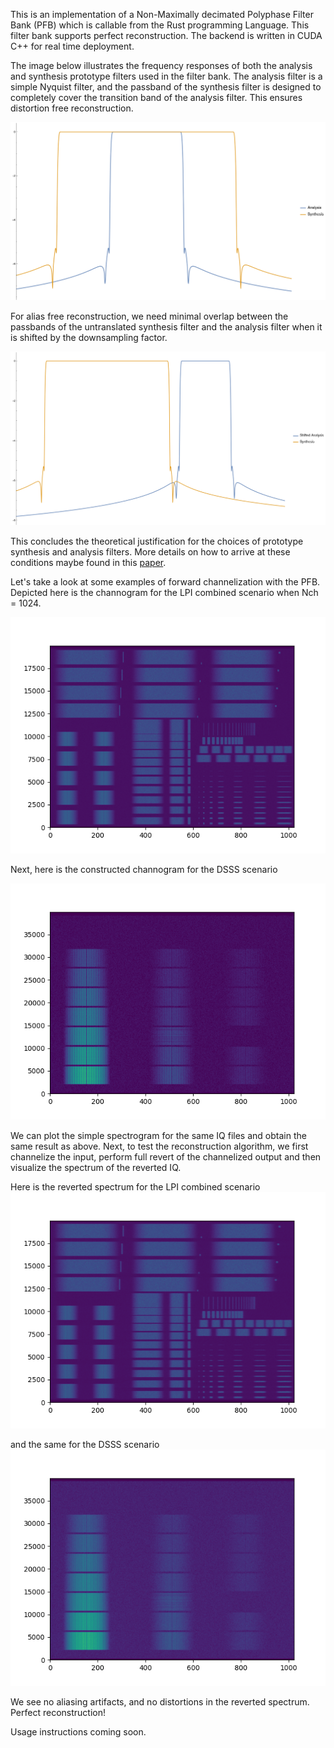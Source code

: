 This is an implementation of a Non-Maximally decimated Polyphase Filter Bank (PFB) which is callable from the Rust programming Language. This filter bank supports perfect reconstruction. The backend is written in CUDA C++ for real time deployment. 

The image below illustrates the frequency responses of both the analysis and synthesis prototype filters used in the filter bank. The analysis filter is a simple Nyquist filter, and the passband of the synthesis filter is designed to completely cover the transition band of the analysis filter. This ensures distortion free reconstruction.

![Image Alt Text](/docs/filter_responses.png)

For alias free reconstruction, we need minimal overlap between the passbands of the untranslated synthesis filter and the analysis filter when it is shifted by the downsampling factor. 

![Image Alt Text](/docs/shifted_filter_responses.png)

This concludes the theoretical justification for the choices of prototype synthesis and analysis filters. More details on how to arrive at these conditions maybe found in this [paper](https://ieeexplore.ieee.org/document/6690219).

Let's take a look at some examples of forward channelization with the PFB. Depicted here is the channogram for the LPI combined scenario when Nch = 1024.

![Image Alt Text](/docs/Channelized_LPI_combined.png)

Next, here is the constructed channogram for the DSSS scenario 

![Image Alt Text](/docs/Channelized_DSSS.png)

We can plot the simple spectrogram for the same IQ files and obtain the same result as above. Next, to test the reconstruction algorithm, we first channelize the input, perform full revert of the channelized output and then visualize the spectrum of the reverted IQ.

Here is the reverted spectrum for the LPI combined scenario
![Image Alt Text](/docs/reverted_stft_lpi.png)

and the same for the DSSS scenario
![Image Alt Text](/docs/reverted_stft_dsss.png)

We see no aliasing artifacts, and no distortions in the reverted spectrum. Perfect reconstruction!

Usage instructions coming soon.



